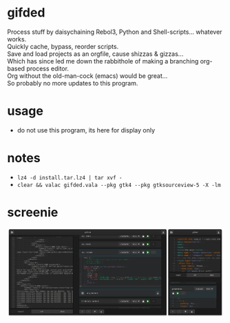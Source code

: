 # gifded
Process stuff by daisychaining Rebol3, Python and Shell-scripts... whatever works.  
Quickly cache, bypass, reorder scripts.  
Save and load projects as an orgfile, cause shizzas & gizzas...  
Which has since led me down the rabbithole of making a branching org-based process editor.  
Org without the old-man-cock (emacs) would be great...  
So probably no more updates to this program.

# usage
- do not use this program, its here for display only

# notes
- `lz4 -d install.tar.lz4 | tar xvf -`
- `clear && valac gifded.vala --pkg gtk4 --pkg gtksourceview-5 -X -lm`

# screenie
![screenie](./screenies/230228_gifded_screenie.png)
